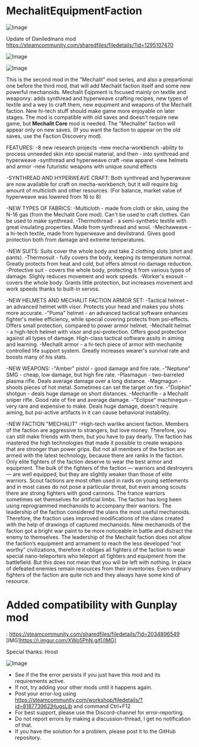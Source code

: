 # MechalitEquipmentFaction

![Image](https://i.imgur.com/buuPQel.png)

Update of Daniledmans mod
https://steamcommunity.com/sharedfiles/filedetails/?id=1295107470

![Image](https://i.imgur.com/CN9Rs5X.png)

	
![Image](https://i.imgur.com/Z4GOv8H.png)

This is the second mod in the "Mechalit" mod series, and also a prepartional one before the third mod, that will add Mechalit faction itself and some new powerful mechanoids.
Mechalit Eqipment is focused mainly on textile and weaponry: adds synthread and hyperweave crafting recipes,
new types of textile and a wey to craft them, new equpment and weapons of the Mechalit faction. New hi-tech stuff should make game more enjoyable on later stages.
The mod is compatible with old saves and doesn't require new game, but **Mechalit Core** mod is needed.
The "Mechalite" faction will appear only on new saves. (If you want the faction to appear on the old saves, use the Faction Discovery mod).

FEATURES:
-8 new research projects
-new mecha-workbench
-ability to process unneeded skin into special material, and then - into synthread and hyperweave
-synthread and hyperweave craft
-new apparel
-new helmets and armor
-new futuristic weapons with unique sound effects

-SYNTHREAD AND HYPERWEAVE CRAFT:
 Both synthread and hyperweave are now available for craft on mecha-workbench, but it will require big amount of multicloth and other resources.
 (For balance, market value of hyperweave was lowered from 16 to 8)

-NEW TYPES OF FABRICS:
 -Multicloth - made from cloth or skin, using the N-16 gas (from the Mechalit Core mod). Can't be used to craft clothes. Can be used to make synthread.
 -Thermothread - a semi-synthetic textile with great insulating properties. Made from synthread and wool.
 -Mechaweave - a hi-tech textile, made from hyperweave and devilstrand. Gives good protection both from damage and extreme temperatures.

-NEW SUITS:
 Suits cover the whole body and take 2 clothing slots (shirt and pants).
 -Thermosuit - fully covers the body, keeping its temperature normal. Greatly protects from heat and cold, but offers almost no damage reduction.
 -Protective suit - covers the whole body, protecting it from various types of damage. Slighly reduces movement and work speeds.
 -Worker's exosuit - covers the whole body. Grants little protection, but increases movement and work speeds thanks to built-in servos.
 
-NEW HELMETS AND MECHALIT FACTION ARMOR SET:
 -Tactical helmet - an advanced helmet with visor. Protects your head and makes you shots more accurate.
 -"Puma" helmet - an advanced tactical software enhances fighter's melee efficiency, while special covering protects from psi-effects. Offers small protection, compared to power armor helmet.
 -Mechalit helmet - a high-tech helmet with visor and psi-protection. Offers good protection against all types of damage. High-class tactical software assits in aiming and learning.
 -Mechalit armor - a hi-tech piece of armor with mechanite controlled life support system. Greatly increases wearer's survival rate and boosts many of his stats.
 
-NEW WEAPONS:
 -"Amber" pistol - good damage and fire rate.
 -"Neptune" SMG - cheap, low damage, but high fire rate. 
 -Plasmagun - two-barreled plasma rifle. Deals average damage over a long distance.
 -Magmagun - shoots pieces of hot metal. Sometimes can set the target on fire.
 -"Dolphin" shotgun - deals huge damage on short distances.
 -Mecharifle - a Mechalit sniper rifle. Good rate of fire and average damage.
 -"Eclipse" machinegun - very rare and expensive to make. Deals huge damage, doesn't require aiming, but psi-active artifacts in it can cause behavioral instability.

-NEW FACTION "MECHALIT"
 -High-tech warlike ancient faction. Members of the faction are aggressive to strangers, but love money. Therefore, you can still make friends with them, but you have to pay dearly.
The faction has mastered the high technologies that made it possible to create weapons that are stronger than power grips. But not all members of the faction are armed with the latest technology, because there are ranks in the faction. Only elite fighters of the faction deserve to wear the best armor and equipment. The bulk of the fighters of the faction — warriors and destroyers — are well equipped, but they are slightly weaker than those of elite warriors.
Scout factions are most often used in raids on young settlements and in most cases do not pose a particular threat, but even among scouts there are strong fighters with good cannons. The france warriors sometimes set themselves for artificial limbs.
The faction has long been using reprogrammed mechanoids to accompany their warriors. The leadership of the faction considered the ulans the most useful mechanoids. Therefore, the fraction uses improved modifications of the ulans created with the help of drawings of captured mechanoids. New mechanoids of the faction got a bright war paint to be more noticeable in battle and distract the enemy to themselves.
The leadership of the Mechalit faction does not allow the faction’s equipment and armament to reach the less developed “not worthy” civilizations, therefore it obliges all fighters of the faction to wear special nano-teleporters who teleport all fighters and equipment from the battlefield. But this does not mean that you will be left with nothing. In place of defeated enemies remain resources from their inventories. Even ordinary fighters of the faction are quite rich and they always have some kind of resource.

#  Added compatibility with Gunplay mod
: https://steamcommunity.com/sharedfiles/filedetails/?id=2034896549
[IMG]https://i.imgur.com/XWo5PhN.gif[/IMG]

Special thanks: Hrost

![Image](https://i.imgur.com/PwoNOj4.png)



-  See if the the error persists if you just have this mod and its requirements active.
-  If not, try adding your other mods until it happens again.
-  Post your error-log using https://steamcommunity.com/workshop/filedetails/?id=818773962]HugsLib and command Ctrl+F12
-  For best support, please use the Discord-channel for error-reporting.
-  Do not report errors by making a discussion-thread, I get no notification of that.
-  If you have the solution for a problem, please post it to the GitHub repository.



